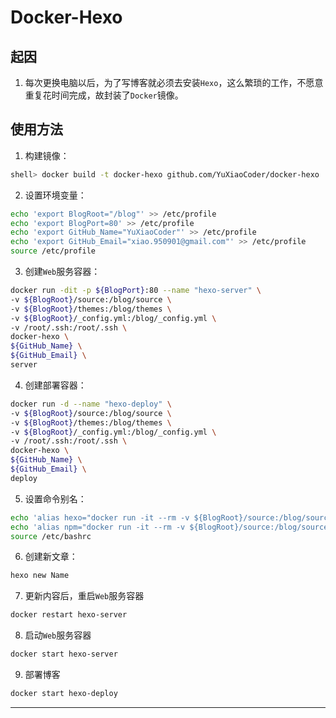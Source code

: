 # Docker-Hexo

## 起因

1. 每次更换电脑以后，为了写博客就必须去安装`Hexo`，这么繁琐的工作，不愿意重复花时间完成，故封装了`Docker`镜像。

## 使用方法

1. 构建镜像：

```bash
shell> docker build -t docker-hexo github.com/YuXiaoCoder/docker-hexo
```

2. 设置环境变量：

```bash
echo 'export BlogRoot="/blog"' >> /etc/profile
echo 'export BlogPort=80' >> /etc/profile
echo 'export GitHub_Name="YuXiaoCoder"' >> /etc/profile
echo 'export GitHub_Email="xiao.950901@gmail.com"' >> /etc/profile
source /etc/profile
```

3. 创建`Web`服务容器：

```bash
docker run -dit -p ${BlogPort}:80 --name "hexo-server" \
-v ${BlogRoot}/source:/blog/source \
-v ${BlogRoot}/themes:/blog/themes \
-v ${BlogRoot}/_config.yml:/blog/_config.yml \
-v /root/.ssh:/root/.ssh \
docker-hexo \
${GitHub_Name} \
${GitHub_Email} \
server
```

4. 创建部署容器：

```bash
docker run -d --name "hexo-deploy" \
-v ${BlogRoot}/source:/blog/source \
-v ${BlogRoot}/themes:/blog/themes \
-v ${BlogRoot}/_config.yml:/blog/_config.yml \
-v /root/.ssh:/root/.ssh \
docker-hexo \
${GitHub_Name} \
${GitHub_Email} \
deploy
```

5. 设置命令别名：

```bash
echo 'alias hexo="docker run -it --rm -v ${BlogRoot}/source:/blog/source -v ${BlogRoot}/themes:/blog/themes -v ${BlogRoot}/_config.yml:/blog/_config.yml docker-hexo /usr/local/bin/hexo"' >> /etc/bashrc
echo 'alias npm="docker run -it --rm -v ${BlogRoot}/source:/blog/source -v ${BlogRoot}/themes:/blog/themes -v ${BlogRoot}/_config.yml:/blog/_config.yml docker-hexo /usr/local/bin/npm"' >> /etc/bashrc
source /etc/bashrc
```

6. 创建新文章：

```bash
hexo new Name
```

7. 更新内容后，重启`Web`服务容器

```bash
docker restart hexo-server
```

8. 启动`Web`服务容器

```bash
docker start hexo-server
```

9. 部署博客

```bash
docker start hexo-deploy
```

***
